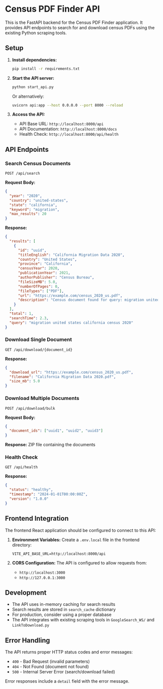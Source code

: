 # Census PDF Finder API

This is the FastAPI backend for the Census PDF Finder application. It provides API endpoints to search for and download census PDFs using the existing Python scraping tools.

## Setup

1. **Install dependencies:**
   ```bash
   pip install -r requirements.txt
   ```

2. **Start the API server:**
   ```bash
   python start_api.py
   ```
   
   Or alternatively:
   ```bash
   uvicorn api:app --host 0.0.0.0 --port 8000 --reload
   ```

3. **Access the API:**
   - API Base URL: `http://localhost:8000/api`
   - API Documentation: `http://localhost:8000/docs`
   - Health Check: `http://localhost:8000/api/health`

## API Endpoints

### Search Census Documents
```
POST /api/search
```

**Request Body:**
```json
{
  "year": "2020",
  "country": "united-states",
  "state": "california", 
  "keyword": "migration",
  "max_results": 20
}
```

**Response:**
```json
{
  "results": [
    {
      "id": "uuid",
      "titleEnglish": "California Migration Data 2020",
      "country": "United States",
      "province": "California",
      "censusYear": 2020,
      "publicationYear": 2021,
      "authorPublisher": "Census Bureau",
      "fileSizeMB": 5.0,
      "numberOfPages": 0,
      "fileTypes": ["PDF"],
      "url": "https://example.com/census_2020_us.pdf",
      "description": "Census document found for query: migration united states california census 2020"
    }
  ],
  "total": 1,
  "searchTime": 2.3,
  "query": "migration united states california census 2020"
}
```

### Download Single Document
```
GET /api/download/{document_id}
```

**Response:**
```json
{
  "download_url": "https://example.com/census_2020_us.pdf",
  "filename": "California Migration Data 2020.pdf",
  "size_mb": 5.0
}
```

### Download Multiple Documents
```
POST /api/download/bulk
```

**Request Body:**
```json
{
  "document_ids": ["uuid1", "uuid2", "uuid3"]
}
```

**Response:** ZIP file containing the documents

### Health Check
```
GET /api/health
```

**Response:**
```json
{
  "status": "healthy",
  "timestamp": "2024-01-01T00:00:00Z",
  "version": "1.0.0"
}
```

## Frontend Integration

The frontend React application should be configured to connect to this API:

1. **Environment Variables:**
   Create a `.env.local` file in the frontend directory:
   ```
   VITE_API_BASE_URL=http://localhost:8000/api
   ```

2. **CORS Configuration:**
   The API is configured to allow requests from:
   - `http://localhost:3000`
   - `http://127.0.0.1:3000`

## Development

- The API uses in-memory caching for search results
- Search results are stored in `search_cache` dictionary
- For production, consider using a proper database
- The API integrates with existing scraping tools in `GoogleSearch_WS/` and `LinkToDownload.py`

## Error Handling

The API returns proper HTTP status codes and error messages:

- `400` - Bad Request (invalid parameters)
- `404` - Not Found (document not found)
- `500` - Internal Server Error (search/download failed)

Error responses include a `detail` field with the error message.
